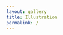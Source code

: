 ```yaml
---
layout: gallery
title: Illustration
permalink: /
--- 
```


<script> 
window.location.href = 'https://kkeulna.github.io/about/';
</script>
